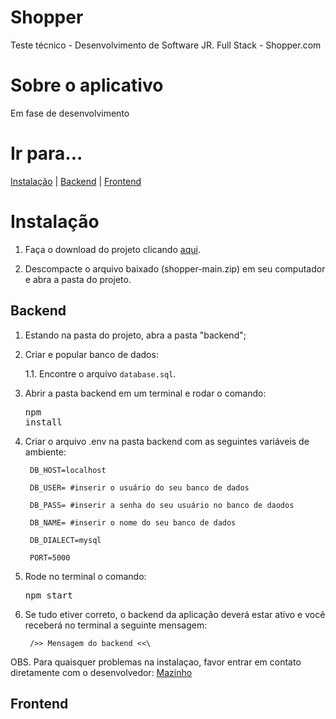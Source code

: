 # Shopper
Teste técnico - Desenvolvimento de Software JR. Full Stack - Shopper.com


# Sobre o aplicativo
Em fase de desenvolvimento

# Ir para...
[Instalação](#Instalação) | [Backend](#Backend) | [Frontend](#Frontend)

# Instalação

1. Faça o download do projeto clicando <a href="https://github.com/mazinhorj/shopper/archive/refs/heads/main.zip"> aqui</a>.

2. Descompacte o arquivo baixado (shopper-main.zip) em seu computador e abra a pasta do projeto.



## Backend
1. Estando na pasta do projeto, abra a pasta "backend";

2. Criar e popular banco de dados:

    1.1. Encontre o arquivo <code>database.sql</code>.

2. Abrir a pasta backend em um terminal e rodar o comando:
        <pre>npm install</pre>

3. Criar o arquivo .env na pasta backend com as seguintes variáveis de ambiente:

        DB_HOST=localhost

        DB_USER= #inserir o usuário do seu banco de dados

        DB_PASS= #inserir a senha do seu usuário no banco de daodos

        DB_NAME= #inserir o nome do seu banco de dados 

        DB_DIALECT=mysql

        PORT=5000

4. Rode no terminal o comando:
        <pre>npm start</pre>

5. Se tudo etiver correto, o backend da aplicação deverá estar ativo e você receberá no terminal a seguinte mensagem:

        />> Mensagem do backend <<\

OBS. Para quaisquer problemas na instalaçao, favor entrar em contato diretamente com o desenvolvedor: <a href="mailto:dev.mazinho@gmail.com">Mazinho</a>



## Frontend


